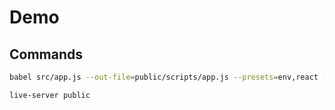# Demo

## Commands

```bash
babel src/app.js --out-file=public/scripts/app.js --presets=env,react --watch

live-server public
```
